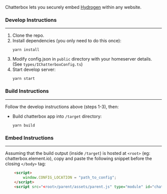 Chatterbox lets you securely embed [Hydrogen](https://github.com/vector-im/hydrogen-web) within any website.
    
### Develop Instructions
---
1) Clone the repo.
2) Install dependencies (you only need to do this once):
    ```properties
    yarn install
    ```
3) Modify config.json in `public` directory with your homeserver details.  
(See `types/IChatterboxConfig.ts`)
4) Start develop server:
    ```properties
    yarn start
    ```

### Build Instructions
---
Follow the develop instructions above (steps 1-3), then:
- Build chatterbox app into `/target` directory:
    ```properties
    yarn build
    ```

### Embed Instructions
---
Assuming that the build output (inside `/target`) is hosted at `<root>` (eg: chatterbox.element.io), copy and paste the following snippet before the closing `</body>` tag:
```html
	<script>
		window.CONFIG_LOCATION = "path_to_config";
	</script>
	<script src="<root>/parent/assets/parent.js" type="module" id="chatterbox-script"></script>
```
